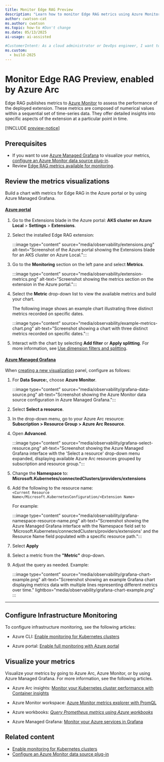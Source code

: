 ```yaml
---
title: Monitor Edge RAG Preview
description: "Learn how to monitor Edge RAG metrics using Azure Monitor, Azure Managed Grafana, and Azure Arc for better insights."
author: cwatson-cat
ms.author: cwatson
ms.topic: how-to #Don't change
ms.date: 05/13/2025
ai-usage: ai-assisted

#CustomerIntent: As a cloud administrator or DevOps engineer, I want to monitor Edge RAG metrics using Azure Monitor, Azure Managed Grafana, and Azure Arc so that I can gain detailed insights into the performance and health of my deployed extensions and infrastructure.
ms.custom:
  - build-2025
---
```


# Monitor Edge RAG Preview, enabled by Azure Arc

Edge RAG publishes metrics to [Azure Monitor](/azure/azure-monitor/fundamentals/overview) to assess the performance of the deployed extension. These metrics are composed of numerical values within a sequential set of time-series data. They offer detailed insights into specific aspects of the extension at a particular point in time.

[!INCLUDE [preview-notice](includes/preview-notice.md)]

## Prerequisites

- If you want to use [Azure Managed Grafana](/azure/managed-grafana/overview) to visualize your metrics, [configure an Azure Monitor data source plug-in](/azure/azure-monitor/visualize/grafana-plugin#configure-an-azure-monitor-data-source-plug-in).
- Review [Edge RAG metrics available for monitoring](observability-metrics.md).

## Review the metrics visualizations

Build a chart with metrics for Edge RAG in the Azure portal or by using Azure Managed Grafana.

#### [Azure portal](#tab/azure-portal)

1. Go to the Extensions blade in the Azure portal: **AKS cluster on Azure Local** > **Settings** > **Extensions**.

1. Select the installed Edge RAG extension:

   :::image type="content" source="media/observability/extensions.png" alt-text="Screenshot of the Azure portal showing the Extensions blade for an AKS cluster on Azure Local.":::

1. Go to the **Monitoring** section on the left pane and select **Metrics**.

   :::image type="content" source="media/observability/extension-metrics.png" alt-text="Screenshot showing the metrics section on the extension in the Azure portal.":::

1. Select the **Metric** drop-down list to view the available metrics and build your chart.

   The following image shows an example chart illustrating three distinct metrics recorded on specific dates.

   :::image type="content" source="media/observability/example-metrics-chart.png" alt-text="Screenshot showing a chart with three distinct metrics recorded on specific dates.":::

1. Interact with the chart by selecting **Add filter** or **Apply splitting**. For more information, see [Use dimension filters and splitting](/azure/azure-monitor/metrics/analyze-metrics#use-dimension-filters-and-splitting).

#### [Azure Managed Grafana](#tab/azure-managed-grafana)

When [creating a new visualization](https://grafana.com/docs/grafana/latest/dashboards/build-dashboards/create-dashboard/) panel, configure as follows:

1. For **Data Source:**, choose **Azure Monitor**.
 
   :::image type="content" source="media/observability/grafana-data-source.png" alt-text="Screenshot showing the Azure Monitor data source configuration in Azure Managed Grafana.":::  
1. Select **Select a resource**.  
1. In the drop-down menu, go to your Azure Arc resource:  
   **Subscription > Resource Group > Azure Arc Resource**.
1. Open **Advanced**.  

   :::image type="content" source="media/observability/grafana-select-resource.png" alt-text="Screenshot showing the Azure Managed Grafana interface with the 'Select a resource' drop-down menu expanded, displaying available Azure Arc resources grouped by subscription and resource group.":::  

1. Change the **Namespace** to: **Microsoft.Kubernetes/connectedClusters/providers/extensions**  
1. Add the following to the resource name:  
  `<Current Resource Name>/Microsoft.KubernetesConfiguration/<Extension Name>`

   For example:  

      :::image type="content" source="media/observability/grafana-namespace-resource-name.png" alt-text="Screenshot showing the Azure Managed Grafana interface with the Namespace field set to 'Microsoft.Kubernetes/connectedClusters/providers/extensions' and the Resource Name field populated with a specific resource path.":::  
1. Select **Apply**  
1. Select a metric from the **"Metric"** drop-down.  
1. Adjust the query as needed. Example:  

   :::image type="content" source="media/observability/grafana-chart-example.png" alt-text="Screenshot showing an example Grafana chart displaying metrics data with multiple lines representing different metrics over time." lightbox="media/observability/grafana-chart-example.png" :::

----

## Configure Infrastructure Monitoring

To configure infrastructure monitoring, see the following articles:

- Azure CLI: [Enable monitoring for Kubernetes clusters](/azure/azure-monitor/containers/kubernetes-monitoring-enable)

- Azure portal: [Enable full monitoring with Azure portal](/azure/azure-monitor/containers/kubernetes-monitoring-enable?tabs=cli#enable-full-monitoring-with-azure-portal)

## Visualize your metrics

Visualize your metrics by going to Azure Arc, Azure Monitor, or by using Azure Managed Grafana. For more information, see the following articles.

- Azure Arc insights: [Monitor your Kubernetes cluster performance with Container insights](/azure/azure-monitor/containers/container-insights-analyze)

- Azure Monitor workspace: [Azure Monitor metrics explorer with PromQL](/azure/azure-monitor/metrics/metrics-explorer)

- Azure workbooks: [*Query Prometheus metrics using Azure workbooks*](/azure/azure-monitor/metrics/prometheus-workbooks)

- Azure Managed Grafana: [Monitor your Azure services in Grafana](/azure/azure-monitor/visualize/grafana-plugin)

## Related content

- [Enable monitoring for Kubernetes clusters](/azure/azure-monitor/containers/kubernetes-monitoring-enable)
- [Configure an Azure Monitor data source plug-in](/azure/azure-monitor/visualize/grafana-plugin#configure-an-azure-monitor-data-source-plug-in)
